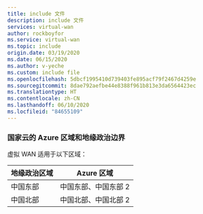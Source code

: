 ```yaml
---
title: include 文件
description: include 文件
services: virtual-wan
author: rockboyfor
ms.service: virtual-wan
ms.topic: include
origin.date: 03/19/2020
ms.date: 06/15/2020
ms.author: v-yeche
ms.custom: include file
ms.openlocfilehash: 5dbcf1995410d739403fe895acf79f2467d4259e
ms.sourcegitcommit: 8dae792aefbe44e8388f961b813e3da6564423ec
ms.translationtype: HT
ms.contentlocale: zh-CN
ms.lasthandoff: 06/10/2020
ms.locfileid: "84655109"
---
```

<!--Not Available on ### Azure regions within a geopolitical region-->

### <a name="azure-regions-and-geopolitical-boundaries-for-national-clouds"></a>国家云的 Azure 区域和地缘政治边界

虚拟 WAN 适用于以下区域：

<!--Virtual WAN can be created both 4 regions of China -->

|地缘政治区域 | Azure 区域|
|---|---|
| 中国东部 | 中国东部、中国东部 2|
| 中国北部 | 中国北部、中国北部 2 |

<!-- Update_Description: update meta properties, wording update, update link -->